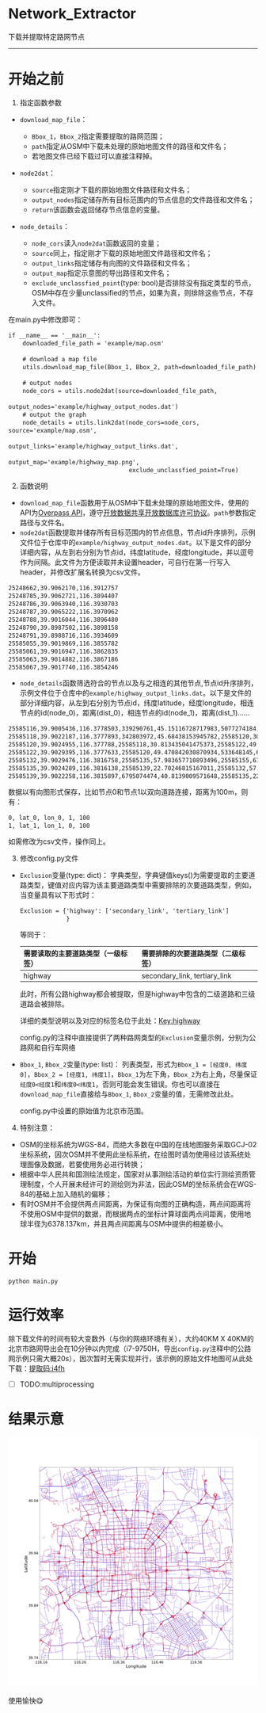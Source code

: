 

# Network_Extractor
 下载并提取特定路网节点

---
# 开始之前
1. 指定函数参数
- `download_map_file`：
  - `Bbox_1`，`Bbox_2`指定需要提取的路网范围；
  - `path`指定从OSM中下载未处理的原始地图文件的路径和文件名；
  - 若地图文件已经下载过可以直接注释掉。

- `node2dat`：
  - `source`指定刚才下载的原始地图文件路径和文件名；
  - `output_nodes`指定储存所有目标范围内的节点信息的文件路径和文件名；
  - `return`该函数会返回储存节点信息的变量。

- `node_details`：
  - `node_cors`读入`node2dat`函数返回的变量；
  - `source`同上，指定刚才下载的原始地图文件路径和文件名；
  - `output_links`指定储存有向图的文件路径和文件名；
  - `output_map`指定示意图的导出路径和文件名；
  - `exclude_unclassfied_point`(type: bool)是否排除没有指定类型的节点，OSM中存在少量unclassified的节点，如果为真，则排除这些节点，不存入文件。

在main.py中修改即可：
```
if __name__ == '__main__':
    downloaded_file_path = 'example/map.osm'

    # download a map file
    utils.download_map_file(Bbox_1, Bbox_2, path=downloaded_file_path)

    # output nodes
    node_cors = utils.node2dat(source=downloaded_file_path,
                               output_nodes='example/highway_output_nodes.dat')
    # output the graph
    node_details = utils.link2dat(node_cors=node_cors, source='example/map.osm',
                                  output_links='example/highway_output_links.dat',
                                  output_map='example/highway_map.png',
                                  exclude_unclassfied_point=True)
```

2. 函数说明
 - `download_map_file`函数用于从OSM中下载未处理的原始地图文件，使用的API为[Overpass API](https://overpass-api.de/api/map?bbox=)，遵守[开放数据共享开放数据库许可协议](https://opendatacommons.org/licenses/odbl/1.0/)。`path`参数指定路径与文件名。
 - `node2dat`函数提取并储存所有目标范围内的节点信息，节点id升序排列，示例文件位于仓库中的`example/highway_output_nodes.dat`。以下是文件的部分详细内容，从左到右分别为节点id，纬度latitude，经度longitude，并以逗号作为间隔。此文件为方便读取并未设置header，可自行在第一行写入header，并修改扩展名转换为csv文件。
 
```
25248662,39.9062170,116.3912757
25248785,39.9062721,116.3894407
25248786,39.9063940,116.3930703
25248787,39.9065222,116.3970962
25248788,39.9016044,116.3896480
25248790,39.8987502,116.3898158
25248791,39.8988716,116.3934609
25585055,39.9019869,116.3855782
25585061,39.9016947,116.3862835
25585063,39.9014882,116.3867186
25585067,39.9017740,116.3854246
```
 
 - `node_details`函数筛选符合的节点以及与之相连的其他节点,节点id升序排列，示例文件位于仓库中的`example/highway_output_links.dat`。以下是文件的部分详细内容，从左到右分别为节点id，纬度latitude，经度longitude，相连节点的id(node_0)，距离(dist_0)，相连节点的id(node_1)，距离(dist_1)......
 
```
25585116,39.9005436,116.3778503,339290761,45.15116728717983,5077274184,98.02485049470219
25585118,39.9022187,116.3777893,342803972,45.68438153945782,25585120,30.813435041475373
25585120,39.9024955,116.377788,25585118,30.813435041475373,25585122,49.470842030870934
25585122,39.9029395,116.3777633,25585120,49.470842030870934,533648145,68.41284263615997,5115805573,49.552443548807574
25585132,39.9029476,116.3816758,25585135,57.983657710893496,25585155,67.23514811948993
25585135,39.9024289,116.3816138,25585139,22.70246815167011,25585132,57.983657710893496
25585139,39.9022258,116.3815897,6795074474,40.8139009571648,25585135,22.70246815167011
```

数据以有向图形式保存，比如节点0和节点1以双向道路连接，距离为100m，则有：

```
0, lat_0, lon_0, 1, 100
1, lat_1, lon_1, 0, 100
```

如需修改为csv文件，操作同上。

3. 修改config.py文件
- `Exclusion`变量(type: dict)：
  字典类型，字典键值keys()为需要提取的主要道路类型，键值对应内容为该主要道路类型中需要排除的次要道路类型，例如，当变量具有以下形式时：
  ```
  Exclusion = {'highway': ['secondary_link', 'tertiary_link']
               }
  ```
  等同于：
  
  需要读取的主要道路类型（一级标签） | 需要排除的次要道路类型（二级标签）
  ------------ | -------------
  highway | secondary_link, tertiary_link
  
  此时，所有公路highway都会被提取，但是highway中包含的二级道路和三级道路会被排除。
  
  详细的类型说明以及对应的标签名位于此处：[Key:highway](https://wiki.openstreetmap.org/wiki/Key:highway?uselang=zh-CN)
  
  config.py的注释中直接提供了两种路网类型的`Exclusion`变量示例，分别为公路网和自行车网络
  
- `Bbox_1`, `Bbox_2`变量(type: list)：
  列表类型，形式为`Bbox_1 = [经度0, 纬度0]`，`Bbox_2 = [经度1, 纬度1]`，`Bbox_1`为左下角，`Bbox_2`为右上角，尽量保证`经度0<经度1`和`纬度0<纬度1`，否则可能会发生错误。你也可以直接在`download_map_file`直接给与`Bbox_1`, `Bbox_2`变量的值，无需修改此处。
  
  config.py中设置的原始值为北京市范围。
  
4. 特别注意：
 - OSM的坐标系统为WGS-84，而绝大多数在中国的在线地图服务采取GCJ-02坐标系统，因次OSM并不使用此坐标系统，在绘图时请勿使用经过该系统处理图像及数据，若要使用务必进行转换；
 - 根据中华人民共和国测绘法规定，国家对从事测绘活动的单位实行测绘资质管理制度，个人开展未经许可的测绘则为非法，因此OSM的坐标系统会在WGS-84的基础上加入随机的偏移；
 - 有时OSM并不会提供两点间距离，为保证有向图的正确构造，两点间距离将不使用OSM中提供的数据，而根据两点的坐标计算球面两点间距离，使用地球半径为6378.137km，并且两点间距离与OSM中提供的相差极小。
 
 # 开始
 ```
 python main.py
 ```
 
 # 运行效率
 除下载文件的时间有较大变数外（与你的网络环境有关），大约40KM X 40KM的北京市路网导出会在10分钟以内完成（i7-9750H，导出`config.py`注释中的公路网示例只需大概20s），因次暂时无需实现并行，该示例的原始文件地图可从此处下载：[提取码:i4fh](https://pan.baidu.com/s/1y1iw_Ry7ZL-uQPz6C4p7wg)
 
 - [ ] TODO:multiprocessing
 
 # 结果示意
 
 ![HighwayNetwork](https://github.com/ImLaoBJie/Network_Extractor/blob/master/example/highway_map.png)
 

 使用愉快:yum:
